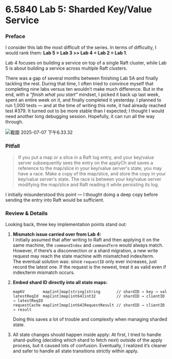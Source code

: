 # 6.5840 Lab 5: Sharded Key/Value Service

### Preface
I consider this lab the most difficult of the series. In terms of difficulty, I would rank them: **Lab 5 > Lab 3 >> Lab 4 = Lab 2 = Lab 1**.

Lab 4 focuses on building a service on top of a single Raft cluster, while Lab 5 is about building a service across multiple Raft clusters.

There was a gap of several months between finishing Lab 5A and finally tackling the rest. During that time, I often tried to convince myself that completing nine labs versus ten wouldn’t make much difference. But in the end, with a *“finish what you start"* mindset, I picked it back up last week, spent an entire week on it, and finally completed it yesterday. I planned to run 1,000 tests — and at the time of writing this note, it had already reached test #379. It turned out to be more stable than I expected; I thought I would need another long debugging session. Hopefully, it can run all the way through.

![截圖 2025-07-07 下午6.33.32](https://hackmd.io/_uploads/S1A5M7YBel.png)



### Pitfall
> If you put a map or a slice in a Raft log entry, and your key/value server subsequently sees the entry on the applyCh and saves a reference to the map/slice in your key/value server's state, you may have a race. Make a copy of the map/slice, and store the copy in your key/value server's state. The race is between your key/value server modifying the map/slice and Raft reading it while persisting its log.

I initially misunderstood this point — I thought doing a deep copy before sending the entry into Raft would be sufficient.

### Review & Details
Looking back, three key implementation points stand out:

1. **Mismatch issue carried over from Lab 4:**  
   I initially assumed that after writing to Raft and then applying it on the same machine, the `commandIndex` and `commandTerm` would always match.  
   However, if there’s a disconnection or a shard migration, a new write request may reach the state machine with mismatched index/term.  
   The eventual solution was: since `requestID` only ever increases, just record the latest one. If the request is the newest, treat it as valid even if index/term mismatch occurs.

2. **Embed shard ID directly into all state maps:**  
   ```go=
   mapKV        map[int]map[string]string       // shardID → key → val
   latestReqId  map[int]map[int64]int32         // shardID → clientID → latestReqID
   requestCache map[int]map[int64]RequestResult // shardID → clientID → result
   ```
    Doing this saves a lot of trouble and complexity when managing sharded state.
3.	All state changes should happen inside apply:
    At first, I tried to handle shard-pulling (deciding which shard to fetch next) outside of the apply process, but it caused lots of confusion. Eventually, I realized it’s cleaner and safer to handle all state transitions strictly within apply.